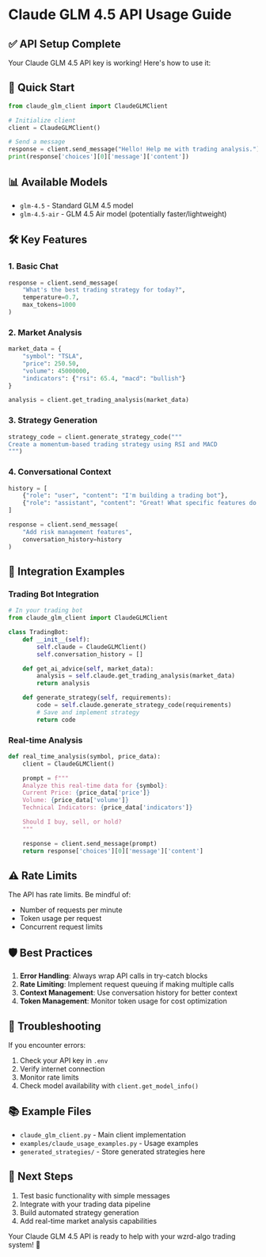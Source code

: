 # Claude GLM 4.5 API Usage Guide

## ✅ API Setup Complete

Your Claude GLM 4.5 API key is working! Here's how to use it:

## 🚀 Quick Start

```python
from claude_glm_client import ClaudeGLMClient

# Initialize client
client = ClaudeGLMClient()

# Send a message
response = client.send_message("Hello! Help me with trading analysis.")
print(response['choices'][0]['message']['content'])
```

## 📊 Available Models

- `glm-4.5` - Standard GLM 4.5 model
- `glm-4.5-air` - GLM 4.5 Air model (potentially faster/lightweight)

## 🛠️ Key Features

### 1. Basic Chat
```python
response = client.send_message(
    "What's the best trading strategy for today?",
    temperature=0.7,
    max_tokens=1000
)
```

### 2. Market Analysis
```python
market_data = {
    "symbol": "TSLA",
    "price": 250.50,
    "volume": 45000000,
    "indicators": {"rsi": 65.4, "macd": "bullish"}
}

analysis = client.get_trading_analysis(market_data)
```

### 3. Strategy Generation
```python
strategy_code = client.generate_strategy_code("""
Create a momentum-based trading strategy using RSI and MACD
""")
```

### 4. Conversational Context
```python
history = [
    {"role": "user", "content": "I'm building a trading bot"},
    {"role": "assistant", "content": "Great! What specific features do you need?"}
]

response = client.send_message(
    "Add risk management features",
    conversation_history=history
)
```

## 📝 Integration Examples

### Trading Bot Integration
```python
# In your trading bot
from claude_glm_client import ClaudeGLMClient

class TradingBot:
    def __init__(self):
        self.claude = ClaudeGLMClient()
        self.conversation_history = []

    def get_ai_advice(self, market_data):
        analysis = self.claude.get_trading_analysis(market_data)
        return analysis

    def generate_strategy(self, requirements):
        code = self.claude.generate_strategy_code(requirements)
        # Save and implement strategy
        return code
```

### Real-time Analysis
```python
def real_time_analysis(symbol, price_data):
    client = ClaudeGLMClient()

    prompt = f"""
    Analyze this real-time data for {symbol}:
    Current Price: {price_data['price']}
    Volume: {price_data['volume']}
    Technical Indicators: {price_data['indicators']}

    Should I buy, sell, or hold?
    """

    response = client.send_message(prompt)
    return response['choices'][0]['message']['content']
```

## ⚠️ Rate Limits

The API has rate limits. Be mindful of:
- Number of requests per minute
- Token usage per request
- Concurrent request limits

## 🛡️ Best Practices

1. **Error Handling**: Always wrap API calls in try-catch blocks
2. **Rate Limiting**: Implement request queuing if making multiple calls
3. **Context Management**: Use conversation history for better context
4. **Token Management**: Monitor token usage for cost optimization

## 🔧 Troubleshooting

If you encounter errors:
1. Check your API key in `.env`
2. Verify internet connection
3. Monitor rate limits
4. Check model availability with `client.get_model_info()`

## 📚 Example Files

- `claude_glm_client.py` - Main client implementation
- `examples/claude_usage_examples.py` - Usage examples
- `generated_strategies/` - Store generated strategies here

## 🎯 Next Steps

1. Test basic functionality with simple messages
2. Integrate with your trading data pipeline
3. Build automated strategy generation
4. Add real-time market analysis capabilities

Your Claude GLM 4.5 API is ready to help with your wzrd-algo trading system! 🚀